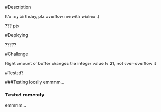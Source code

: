 #Description

It's my birthday, plz overflow me with wishes :)

??? pts

#Deploying

?????


#Challenge

Right amount of buffer changes the integer value to 21, not over-overflow it

#Tested?

###Testing locally
emmmm...

### Tested remotely
emmmm...

